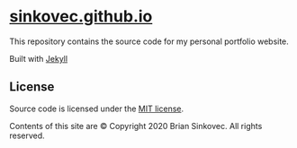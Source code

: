# [sinkovec.github.io](https://sinkovec.github.io)

This repository contains the source code for my personal portfolio website.

Built with [Jekyll](https://jekyllrb.com/)

## License

Source code is licensed under the [MIT license](http://opensource.org/licenses/mit-license.php).

Contents of this site are © Copyright 2020 Brian Sinkovec. All rights reserved.